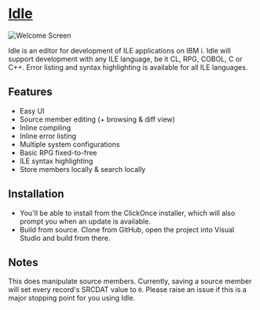 # [Idle]()

![Welcome Screen](https://pbs.twimg.com/media/DPAjxz7V4AAXU4L.jpg)

Idle is an editor for development of ILE applications on IBM i. Idle will support development with any ILE language, be it CL, RPG, COBOL, C or C++. Error listing and syntax highlighting is available for all ILE languages.

## Features

* Easy UI
* Source member editing (+ browsing & diff view)
* Inline compiling
* Inline error listing
* Multiple system configurations
* Basic RPG fixed-to-free
* ILE syntax highlighting
* Store members locally & search locally

## Installation

* You'll be able to install from the ClickOnce installer, which will also prompt you when an update is available.
* Build from source. Clone from GitHub, open the project into Visual Studio and build from there.

## Notes

This does manipulate source members. Currently, saving a source member will set every record's SRCDAT value to `0`. Please raise an issue if this is a major stopping point for you using Idle.